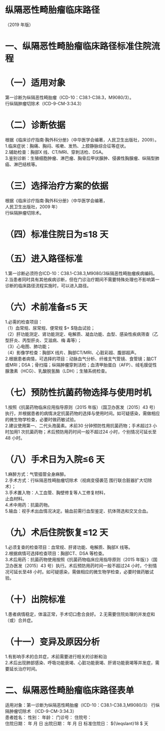 # 纵隔恶性畸胎瘤临床路径  
（2019 年版）  
# 一、纵隔恶性畸胎瘤临床路径标准住院流程  
# （一）适用对象  
第一诊断为纵隔恶性畸胎瘤（ICD-10：C38.1-C38.3，M9080/3）。  
行纵隔肿瘤切除术（ICD-9-CM-3:34.3）  
# （二）诊断依据  
根据《临床诊疗指南·胸外科分册》（中华医学会编著，人民卫生出版社，2009）。  
1.临床症状：胸痛、胸闷、咳嗽、发热、上腔静脉综合征等症状。  
2.辅助检查：胸部X 线、CT/MRI、穿刺活检、DSA。  
3.鉴别诊断：生殖细胞肿瘤、淋巴瘤、胸骨后甲状腺肿、侵袭性胸腺瘤、纵隔型肺癌、淋巴结核等。  
# （三）选择治疗方案的依据  
根据《临床诊疗指南·胸外科分册》（中华医学会编著，  
人民卫生出版社，2009 年）  
行纵隔肿瘤切除术。  
# （四）标准住院日为≤18 天  
# （五）进入路径标准  
1.第一诊断必须符合ICD-10：C38.1-C38.3,M9080/3纵隔恶性畸胎瘤疾病编码。  
2.当患者同时具有其他疾病诊断，但在门诊治疗期间不需要特殊处理也不影响第一诊断的临床路径流程实施时，可以进入路径。  
# （六）术前准备≤5 天  
1.必需的检查项目：  
（1）血常规、尿常规、便常规 $+ $隐血试验；  
（2）肝功能测定、肾功能测定、电解质、凝血功能、血型、感染性疾病筛查（乙型肝炎、丙型肝炎、艾滋病、梅 毒等）；  
（3）心电图、肺功能；  
（4）影像学检查：胸部X 线片、胸部CT/MRI、心脏彩超、腹部超声。  
2.根据患者病情，可选择的项目：动脉血气分析、纤维支气管镜、食管镜；脑CT 或MRI；DSA；骨扫描；纵隔肿瘤穿刺活检；血清甲胎蛋白（AFP）、绒毛膜促性腺激素（HCG）、乳酸脱氢酶（LDH）；生殖系统检查。  
# （七）预防性抗菌药物选择与使用时机  
1.按照《抗菌药物临床应用指导原则（2015 年版）（国卫办医发〔2015〕43 号）执行，并根据患者的病情决定抗菌药物的选择与使用时间。如可疑感染，需做相应的微生物学检查，必要时做药敏试验。  
2.建议使用第一、二代头孢菌素。术前30 分钟预防性用抗菌药物；手术超过3 小时加用1 次抗菌药物；术后预防用药时间一般不超过24 小时，个别情况可延长至48 小时。  
# （八）手术日为入院≤6 天  
1.麻醉方式：气管插管全身麻醉。  
2.手术方式：行纵隔恶性畸胎瘤切除术（视病变侵袭范 围行联合脏器扩大切除术）；  
3.手术置入物：人工血管、胸壁修复等人工修复材料，  
止血材料。  
4.术中用药：抗菌药物。  
5.输血：视手术出血情况决定。输血前需行血型鉴定、抗体筛选和交叉合血。  
# （九）术后住院恢复≤12 天  
1.必须复查的检查项目：血常规、肝肾功能、电解质、胸部X 线等。  
2.根据病情可选择检查项目：胸部CT、DSA 等检查。  
3.术后用药：抗菌药物使用按照《抗菌药物临床应用指导原则（2015 年版）》（国卫办医发〔2015〕43 号）执行。术后预防用药时间一般不超过24 小时，个别情况可延长至48 小时。如可疑感染，需做相应的微生物学检查，必要时做药敏试验。  
# （十）出院标准  
1.患者病情稳定，体温正常，手术切口愈合良好。 2.无需要住院处理的并发症和（或）合并症。  
# （十一）变异及原因分析  
1.有影响手术的合并症，术前需要进行相关的诊断和治  
2.术后出现肺部感染、呼吸功能衰竭、心脏功能衰竭、肝肾功能衰竭等并发症，需要延长治疗时间。  
# 二、纵隔恶性畸胎瘤临床路径表单  
适用对象：第一诊断为纵隔恶性畸胎瘤（ICD-10：C38.1-C38.3,M9080/3） 行纵隔肿瘤切除术 （ICD-9-CM-3:34.3）  
患者姓名：       性别：      年龄：      门诊号：      住院号：  
住院日期：   年   月   日  出院日期：   年   月   日  标准住院日： ${\leqslant}18 $ 天  

